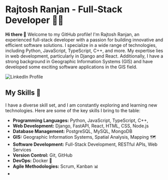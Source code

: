 
<!--
**rajtoshranjan/rajtoshranjan** is a ✨ _special_ ✨ repository because its `README.md` (this file) appears on your GitHub profile.

Here are some ideas to get you started:

- 🔭 I’m currently working on ...
- 🌱 I’m currently learning ...
- 👯 I’m looking to collaborate on ...
- 🤔 I’m looking for help with ...
- 💬 Ask me about ...
- 📫 How to reach me: ...
- 😄 Pronouns: ...
- ⚡ Fun fact: ...
-->

# Rajtosh Ranjan - Full-Stack Developer 👨‍💻

**Hi there 👋**
Welcome to my GitHub profile! I'm Rajtosh Ranjan, an experienced full-stack developer with a passion for building innovative and efficient software solutions. I specialize in a wide range of technologies, including Python, JavaScript, TypeScript, C++, and more. My expertise lies in web development, particularly in Django and React. Additionally, I have a strong background in Geographic Information Systems (GIS) and have developed some exciting software applications in the GIS field.

![LinkedIn Profile](https://www.linkedin.com/in/rajtoshranjan/)



## My Skills 🔧

I have a diverse skill set, and I am constantly exploring and learning new technologies. Here are some of the key skills I bring to the table:

- **Programming Languages:** Python, JavaScript, TypeScript, C++, 
- **Web Development:** Django, FastAPI, React, HTML, CSS, Node.js
- **Database Management:** PostgreSQL, MySQL, MongoDB
- **GIS:** Geographic Information Systems, Spatial Analysis, Mapping 🗺️
- **Software Development:** Full-Stack Development, RESTful APIs, Web Services
- **Version Control:** Git, GitHub
- **DevOps:** Docker 🐳
- **Agile Methodologies:** Scrum, Kanban 📊
- 
<!--
## Contact Me 📬

I'm always open to collaboration and discussing exciting projects. If you have any questions, ideas, or just want to connect, feel free to reach out to me via email at codinguda@gmail.com

Let's innovate and build amazing software together! 🌟
-->
